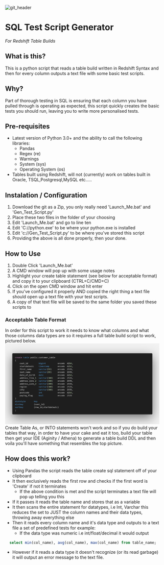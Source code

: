 ![git_header](./assets/git_header.PNG)
# SQL Test Script Generator

*For Redshift Table Builds*
## What is this?
This is a python script that reads a table build written in Redshift Syntax and then for every column outputs a text file with some basic test scripts.

## Why?
Part of thorough testing in SQL is ensuring that each column you have pulled through is operating as expected, this script quickly creates the basic tests you should run, leaving you to write more personalised tests. 

## Pre-requisites 
- Latest version of Python 3.0+ and the ability to call the following libraries:
  - Pandas
  - Regex (re)
  - Warnings
  - System (sys)
  - Operating System (os)
- Tables built using Redshift, will not (currently) work on tables built in Oracle, TSQL,Postgresql,MySQL etc.....

## Instalation / Configuration
1. Download the git as a Zip, you only really need 'Launch_Me.bat' and 'Gen_Test_Script.py'
2. Place these two files in the folder of your choosing
3. Edit 'Launch_Me.bat' and go to line ten
4. Edit 'C:/<path to your python install>/python.exe' to be where your python.exe is installed
5. Edit 'c:/<path to this script>/Gen_Test_Script.py' to be where you've stored this script
6. Providing the above is all done properly, then your done.

## How to Use 
1. Double Click 'Launch_Me.bat'
2. A CMD window will pop up with some usage notes
3. Highlight your create table statement (see below for acceptable format) and copy it to your clipboard (CTRL+C/CMD+C)
4. Click on the open CMD window and hit enter
5. If you've configured it properly AND copied the right thing a text file should open up a text file with your test scripts.
6. A copy of that text file will be saved to the same folder you saved these scripts to

### Acceptable Table Format
In order for this script to work it needs to know what columns and what those columns data types are so it requires a full table build script to work, pictured below.
![Good_Table](./assets/full_table_build.png)
Create Table As, or INTO statements won't work and so if you do build your tables that way, in order to have your cake and eat it too, build your table then get your IDE (Aginity / Athena) to generate a table build DDL and then voila you'll have something that resembles the top picture. 

## How does this work? 
- Using Pandas the script reads the table create sql statement off of your clipboard
- It then exclusively reads the first row and checks if the first word is 'Create' if not it terminates
  - If the above condition is met and the script terminates a text file will pop up telling you this
- If it passes it reads the table name and stores that as a variable
- It then scans the entire statement for datatypes, i.e Int, Varchar this reduces the set to JUST the column names and their data types, throwing away everything else
- Then it reads every column name and it's data type and outputs to a text file a set of predefined tests for example:
  - If the data type was numeric i.e int/float/decimal it would output
````sql
  select min(col_name), avg(col_name), max(col_name) from table_name;
````
- However if it reads a data type it doesn't recognize (or its read garbage) it will output an error message to the text file.
